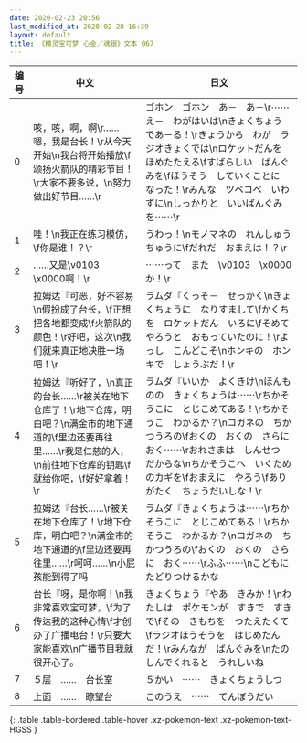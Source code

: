 ```yaml
---
date: 2020-02-23 20:56
last_modified_at: 2020-02-28 16:39
layout: default
title: 《精灵宝可梦 心金／魂银》文本 067
---
```

| 编号 | 中文 | 日文 |
| ---- | ---- | ---- |
| 0 | 咳，咳，啊，啊\r……嗯，我是台长！\r从今天开始\n我台将开始播放\f颂扬火箭队的精彩节目！\r大家不要多说，\n努力做出好节目……\r | ゴホン　ゴホン　あ－　あ－\r⋯⋯え－　わがはいは\nきょくちょう　であ－る！\rきょうから　わが　ラジオきょくでは\nロケットだんを　ほめたたえる\fすばらしい　ばんぐみを\fほうそう　していくことに　なった！\rみんな　ツベコベ　いわずに\nしっかりと　いいばんぐみを⋯⋯\r |
| 1 | 哇！\n我正在练习模仿，\f你是谁！？\r | うわっ！\nモノマネの　れんしゅうちゅうに\fだれだ　おまえは！？\r |
| 2 | ……又是\v0103　\x0000啊！\r | ⋯⋯って　また　\v0103　\x0000　か！\r |
| 3 | 拉姆达『可恶，好不容易\n假扮成了台长，\f正想把各地都变成\f火箭队的颜色！\r好吧，这次\n我们就来真正地决胜一场吧！\r | ラムダ『くっそ－　せっかく\nきょくちょうに　なりすまして\fかくちを　ロケットだん　いろに\fそめてやろうと　おもっていたのに！\rよっし　こんどこそ\nホンキの　ホンキで　しょうぶだ！\r |
| 4 | 拉姆达『听好了，\n真正的台长……\r被关在地下仓库了！\r地下仓库，明白吧？\n满金市的地下通道的\f里边还要再往里……\r我是仁慈的人，\n前往地下仓库的钥匙\f就给你吧，\f好好拿着！\r | ラムダ『いいか　よくきけ\nほんものの　きょくちょうは⋯⋯\rちかそうこに　とじこめてある！\rちかそうこ　わかるか？\nコガネの　ちかつうろの\fおくの　おくの　さらに　おく⋯⋯\rおれさまは　しんせつ　だからな\nちかそうこへ　いくためのカギを\fおまえに　やろう\fありがたく　ちょうだいしな！\r |
| 5 | 拉姆达『台长……\r被关在地下仓库了！\r地下仓库，明白吧？\n满金市的地下通道的\f里边还要再往里……\r呵呵……\n小屁孩能到得了吗 | ラムダ『きょくちょうは⋯⋯\rちかそうこに　とじこめてある！\rちかそうこ　わかるか？\nコガネの　ちかつうろの\fおくの　おくの　さらに　おく⋯⋯\rふふ⋯⋯\nこどもに　たどりつけるかな |
| 6 | 台长『呀，是你啊！\n我非常喜欢宝可梦，\f为了传达我的这种心情\f才创办了广播电台！\r只要大家能喜欢\n广播节目我就很开心了。 | きょくちょう『やあ　きみか！\nわたしは　ポケモンが　すきで　すきで\fその　きもちを　つたえたくて\fラジオほうそうを　はじめたんだ！\rみんなが　ばんぐみを\nたのしんでくれると　うれしいね |
| 7 | ５层　……　台长室 | ５かい　⋯⋯　きょくちょうしつ |
| 8 | 上面　……　瞭望台 | このうえ　⋯⋯　てんぼうだい |
{: .table .table-bordered .table-hover .xz-pokemon-text .xz-pokemon-text-HGSS }